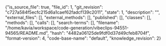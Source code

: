 {"is_source_file": true, "file_id": 1, "git_revision": "c727a584f5ecfc215d6a1caef62fadcf139c2011", "state": 1, "description": "", "external_files": [], "external_methods": [], "published": [], "classes": [], "methods": [], "calls": [], "search-terms": [], "filename": "/home/kavia/workspace/code-generation/vibeclips-94551-94565/README.md", "hash": "4482a06125de9fdf0d37d49cfeb8704f", "format-version": 4, "code-base-name": "default", "knowledge_revision": 2}